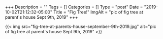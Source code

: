 +++
Description = ""
Tags = []
Categories = []
Type = "post"
Date = "2019-10-02T21:12:32-05:00"
Title = "Fig Tree!"
ImgAlt = "pic of fig tree at parent's house Sept 9th, 2019"
+++

{{< img src="fig-tree-at-parents-house-september-9th-2019.jpg" alt="pic of fig tree at parent's house Sept 9th, 2019" >}}
